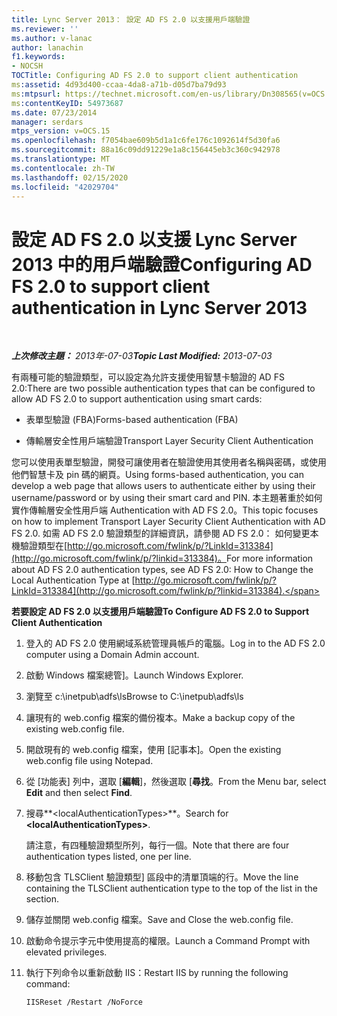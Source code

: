 ```yaml
---
title: Lync Server 2013： 設定 AD FS 2.0 以支援用戶端驗證
ms.reviewer: ''
ms.author: v-lanac
author: lanachin
f1.keywords:
- NOCSH
TOCTitle: Configuring AD FS 2.0 to support client authentication
ms:assetid: 4d93d400-ccaa-4da8-a71b-d05d7ba79d93
ms:mtpsurl: https://technet.microsoft.com/en-us/library/Dn308565(v=OCS.15)
ms:contentKeyID: 54973687
ms.date: 07/23/2014
manager: serdars
mtps_version: v=OCS.15
ms.openlocfilehash: f7054bae609b5d1a1c6fe176c1092614f5d30fa6
ms.sourcegitcommit: 88a16c09dd91229e1a8c156445eb3c360c942978
ms.translationtype: MT
ms.contentlocale: zh-TW
ms.lasthandoff: 02/15/2020
ms.locfileid: "42029704"
---
```

<div data-xmlns="http://www.w3.org/1999/xhtml">

<div class="topic" data-xmlns="http://www.w3.org/1999/xhtml" data-msxsl="urn:schemas-microsoft-com:xslt" data-cs="http://msdn.microsoft.com/">

<div data-asp="http://msdn2.microsoft.com/asp">

# <a name="configuring-ad-fs-20-to-support-client-authentication-in-lync-server-2013"></a><span data-ttu-id="3745b-102">設定 AD FS 2.0 以支援 Lync Server 2013 中的用戶端驗證</span><span class="sxs-lookup"><span data-stu-id="3745b-102">Configuring AD FS 2.0 to support client authentication in Lync Server 2013</span></span>

</div>

<div id="mainSection">

<div id="mainBody">

<span> </span>

<span data-ttu-id="3745b-103">_**上次修改主題：** 2013年-07-03_</span><span class="sxs-lookup"><span data-stu-id="3745b-103">_**Topic Last Modified:** 2013-07-03_</span></span>

<span data-ttu-id="3745b-104">有兩種可能的驗證類型，可以設定為允許支援使用智慧卡驗證的 AD FS 2.0:</span><span class="sxs-lookup"><span data-stu-id="3745b-104">There are two possible authentication types that can be configured to allow AD FS 2.0 to support authentication using smart cards:</span></span>

  - <span data-ttu-id="3745b-105">表單型驗證 (FBA)</span><span class="sxs-lookup"><span data-stu-id="3745b-105">Forms-based authentication (FBA)</span></span>

  - <span data-ttu-id="3745b-106">傳輸層安全性用戶端驗證</span><span class="sxs-lookup"><span data-stu-id="3745b-106">Transport Layer Security Client Authentication</span></span>

<span data-ttu-id="3745b-107">您可以使用表單型驗證，開發可讓使用者在驗證使用其使用者名稱與密碼，或使用他們智慧卡及 pin 碼的網頁。</span><span class="sxs-lookup"><span data-stu-id="3745b-107">Using forms-based authentication, you can develop a web page that allows users to authenticate either by using their username/password or by using their smart card and PIN.</span></span> <span data-ttu-id="3745b-108">本主題著重於如何實作傳輸層安全性用戶端 Authentication with AD FS 2.0。</span><span class="sxs-lookup"><span data-stu-id="3745b-108">This topic focuses on how to implement Transport Layer Security Client Authentication with AD FS 2.0.</span></span> <span data-ttu-id="3745b-109">如需 AD FS 2.0 驗證類型的詳細資訊，請參閱 AD FS 2.0： 如何變更本機驗證類型在[http://go.microsoft.com/fwlink/p/?LinkId=313384](http://go.microsoft.com/fwlink/p/?linkid=313384)。</span><span class="sxs-lookup"><span data-stu-id="3745b-109">For more information about AD FS 2.0 authentication types, see AD FS 2.0: How to Change the Local Authentication Type at [http://go.microsoft.com/fwlink/p/?LinkId=313384](http://go.microsoft.com/fwlink/p/?linkid=313384).</span></span>

<div>


<span data-ttu-id="3745b-110">**若要設定 AD FS 2.0 以支援用戶端驗證**</span><span class="sxs-lookup"><span data-stu-id="3745b-110">**To Configure AD FS 2.0 to Support Client Authentication**</span></span>

1.  <span data-ttu-id="3745b-111">登入的 AD FS 2.0 使用網域系統管理員帳戶的電腦。</span><span class="sxs-lookup"><span data-stu-id="3745b-111">Log in to the AD FS 2.0 computer using a Domain Admin account.</span></span>

2.  <span data-ttu-id="3745b-112">啟動 Windows 檔案總管]。</span><span class="sxs-lookup"><span data-stu-id="3745b-112">Launch Windows Explorer.</span></span>

3.  <span data-ttu-id="3745b-113">瀏覽至 c:\\inetpub\\adfs\\ls</span><span class="sxs-lookup"><span data-stu-id="3745b-113">Browse to C:\\inetpub\\adfs\\ls</span></span>

4.  <span data-ttu-id="3745b-114">讓現有的 web.config 檔案的備份複本。</span><span class="sxs-lookup"><span data-stu-id="3745b-114">Make a backup copy of the existing web.config file.</span></span>

5.  <span data-ttu-id="3745b-115">開啟現有的 web.config 檔案，使用 [記事本]。</span><span class="sxs-lookup"><span data-stu-id="3745b-115">Open the existing web.config file using Notepad.</span></span>

6.  <span data-ttu-id="3745b-116">從 [功能表] 列中，選取 [**編輯**]，然後選取 [**尋找**。</span><span class="sxs-lookup"><span data-stu-id="3745b-116">From the Menu bar, select **Edit** and then select **Find**.</span></span>

7.  <span data-ttu-id="3745b-117">搜尋**\<localAuthenticationTypes\>**。</span><span class="sxs-lookup"><span data-stu-id="3745b-117">Search for **\<localAuthenticationTypes\>**.</span></span>
    
    <span data-ttu-id="3745b-118">請注意，有四種驗證類型所列，每行一個。</span><span class="sxs-lookup"><span data-stu-id="3745b-118">Note that there are four authentication types listed, one per line.</span></span>

8.  <span data-ttu-id="3745b-119">移動包含 TLSClient 驗證類型] 區段中的清單頂端的行。</span><span class="sxs-lookup"><span data-stu-id="3745b-119">Move the line containing the TLSClient authentication type to the top of the list in the section.</span></span>

9.  <span data-ttu-id="3745b-120">儲存並關閉 web.config 檔案。</span><span class="sxs-lookup"><span data-stu-id="3745b-120">Save and Close the web.config file.</span></span>

10. <span data-ttu-id="3745b-121">啟動命令提示字元中使用提高的權限。</span><span class="sxs-lookup"><span data-stu-id="3745b-121">Launch a Command Prompt with elevated privileges.</span></span>

11. <span data-ttu-id="3745b-122">執行下列命令以重新啟動 IIS：</span><span class="sxs-lookup"><span data-stu-id="3745b-122">Restart IIS by running the following command:</span></span>
    
        IISReset /Restart /NoForce

</div>

</div>

<span> </span>

</div>

</div>

</div>

